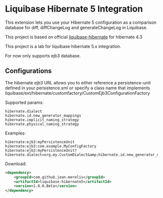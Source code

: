 # Liquibase Hibernate 5 Integration

This extension lets you use your Hibernate 5 configuration as a comparison database for diff, diffChangeLog and generateChangeLog in Liquibase.

This project is based on official [liquibase-hibernate](https://github.com/liquibase/liquibase-hibernate) for hibernate 4.3


This project is a lab for liquibase hibernate 5.x integration.

For now only supports ejb3 database.

Configurations
--------------

The hibernate ejb3 URL allows you to either reference a persistence-unit defined in your persistence.xml or specify a class name that implements liquibase/ext/hibernate/customfactory/CustomEjb3ConfigurationFactory

Supported params:
	
    hibernate.dialect
    hibernate.id.new_generator_mappings
    hibernate.implicit_naming_strategy
    hibernate.physical_naming_strategy
	
Examples:

    hibernate:ejb3:myPersistenceUnit
    hibernate:ejb3:com.example.MyConfigFactory
    hibernate:ejb3:myPersistenceUnit?hibernate.dialect=org.my.CustomDialect&amp;hibernate.id.new_generator_mappings=true&amp;hibernate.implicit_naming_strategy=com.mycompany.CustomImplicitNamingStrategy
	

Download:

```xml
<dependency>
    <groupId>com.github.jean-merelis</groupId>
    <artifactId>liquibase-hibernate5</artifactId>
    <version>1.0.0.Beta</version>
</dependency>
```